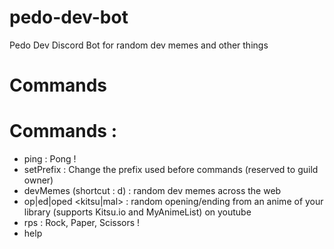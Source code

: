 # pedo-dev-bot
Pedo Dev Discord Bot for random dev memes and other things

# Commands

# Commands : 
   - ping : Pong !
   - setPrefix <value> : Change the prefix used before commands (reserved to guild owner)
   - devMemes (shortcut : d) : random dev memes across the web 
   - op|ed|oped <kitsu|mal> <username> : random opening/ending from an anime of your library (supports Kitsu.io and MyAnimeList) on youtube
   - rps : Rock, Paper, Scissors ! 
   - help
 
